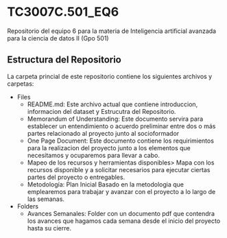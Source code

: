 # TC3007C.501_EQ6
Repositorio del equipo 6 para la materia de Inteligencia artificial avanzada para la ciencia de datos II (Gpo 501)

## Estructura del Repositorio 
La carpeta princial  de este repositorio contiene los siguientes archivos y carpetas:

- Files
   - README.md: Este archivo actual que contiene introduccion, informacion del dataset y Estrucutra del Repositorio.
   - Memorandum of Understanding: Este documento servira para establecer un entendimiento o acuerdo preliminar entre dos o más partes relacionado al proyecto junto al socioformador
   - One Page Document: Este documento contiene los requirimientos para la realizacion del proyecto junto a los elementos que necesitamos y ocuparemos para llevar a cabo.
   - Mapeo de los recursos y herramientas disponibles> Mapa con los recursos disponible y a solicitar necesarios para ejecutar ciertas partes del proyecto o entregables.
   - Metodología: Plan Inicial Basado en la metodologia que emplearemos para trabajar y avanzar con el proyecto a lo largo de las semanas.
- Folders
   - Avances Semanales: Folder con un documento pdf que contendra los avances que hagamos cada semana desde el inicio del proyecto hasta su cierre.
   
